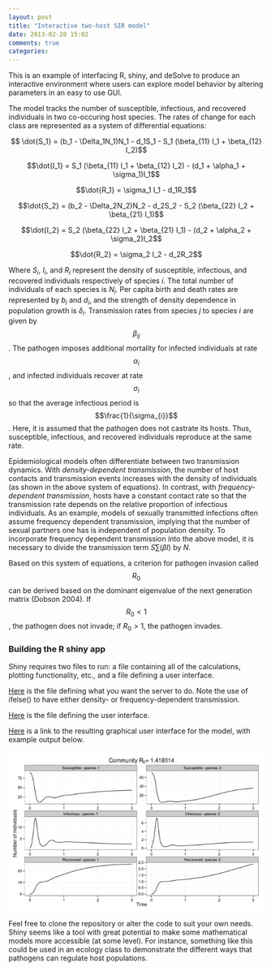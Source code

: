 ```yaml
---
layout: post
title: "Interactive two-host SIR model"
date: 2013-02-20 15:02
comments: true
categories:
---
```

This is an example of interfacing R, shiny, and deSolve to produce an interactive environment where users can explore model behavior by altering parameters in an easy to use GUI.

The model tracks the number of susceptible, infectious, and recovered individuals in two co-occuring host species. The rates of change for each class are represented as a system of differential equations:

$$ \dot{S_1} = (b_1 - \Delta_1N_1)N_1 - d_1S_1 - S_1 (\beta_{11} I_1 + \beta_{12} I_2)$$

$$\dot{I_1} =  S_1 (\beta_{11} I_1 + \beta_{12} I_2) - (d_1 + \alpha_1 + \sigma_1)I_1$$

$$\dot{R_1} = \sigma_1 I_1 - d_1R_1$$

$$\dot{S_2} = (b_2 - \Delta_2N_2)N_2 - d_2S_2 - S_2 (\beta_{22} I_2 + \beta_{21} I_1)$$

$$\dot{I_2} = S_2 (\beta_{22} I_2 + \beta_{21} I_1) - (d_2 + \alpha_2 + \sigma_2)I_2$$

$$\dot{R_2} = \sigma_2 I_2 - d_2R_2$$

Where $S_i$, $I_i$, and $R_i$ represent the density of susceptible, infectious, and recovered individuals respectively of species $i$. The total number of individuals of each species is $N_i$. Per capita birth and death rates are represented by $b_i$ and $d_i$, and the strength of density dependence in population growth is $\delta_i$. Transmission rates from species $j$ to species $i$ are given by $$\beta_{ij}$$. The pathogen imposes additional mortality for infected individuals at rate $$\alpha_{i}$$, and infected individuals recover at rate $$\sigma_{i}$$ so that the average infectious period is $$\frac{1}{\sigma_{i}}$$. Here, it is assumed that the pathogen does not castrate its hosts. Thus, susceptible, infectious, and recovered individuals reproduce at the same rate.

Epidemiological models often differentiate between two transmission dynamics. With *density-dependent transmission*, the number of host contacts and transmission events increases with the density of individuals (as shown in the above system of equations). In contrast, with *frequency-dependent transmission*, hosts have a constant contact rate so that the transmission rate depends on the relative proportion of infectious individuals. As an example, models of sexually transmitted infections often assume frequency dependent transmission, implying that the number of sexual partners one has is independent of population density. To incorporate frequency dependent transmission into the above model, it is necessary to divide the transmission term $S\sum{(\beta I)}$ by $N$.

Based on this system of equations, a criterion for pathogen invasion called $$R_0$$ can be derived based on the dominant eigenvalue of the next generation matrix (Dobson 2004). If $$R_0 < 1$$, the pathogen does not invade; if $R_0>1$, the pathogen invades.

### Building the R shiny app ###

Shiny requires two files to run: a file containing all of the calculations, plotting functionality, etc., and a file defining a user interface.

[Here](https://github.com/mbjoseph/2hostSIR/blob/master/server.R) is the file defining what you want the server to do. Note the use of ifelse() to have either density- or frequency-dependent transmission.

[Here](https://github.com/mbjoseph/2hostSIR/blob/master/ui.R) is the file defining the user interface.

[Here](http://glimmer.rstudio.com/mbjoseph/2spSIR/) is a link to the resulting graphical user interface for the model, with example output below.

![](/images/exSIR.png)

Feel free to clone the repository or alter the code to suit your own needs. Shiny seems like a tool with great potential to make some mathematical models more accessible (at some level). For instance, something like this could be used in an ecology class to demonstrate the different ways that pathogens can regulate host populations.
